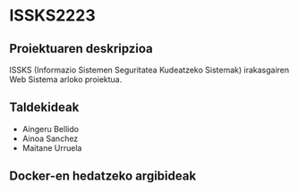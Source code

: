 # ISSKS2223
## Proiektuaren deskripzioa
ISSKS (Informazio Sistemen Seguritatea Kudeatzeko Sistemak) irakasgairen Web Sistema arloko proiektua.
## Taldekideak
- Aingeru Bellido
- Ainoa Sanchez
- Maitane Urruela
## Docker-en hedatzeko argibideak
